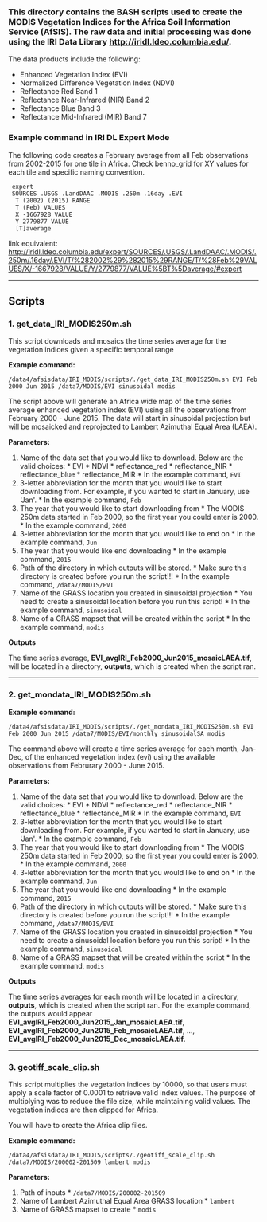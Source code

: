 ### This directory contains the BASH scripts used to create the MODIS Vegetation Indices for the Africa Soil Information Service (AfSIS). The raw data and initial processing was done using the IRI Data Library http://iridl.ldeo.columbia.edu/.

The data products include the following:
* Enhanced Vegetation Index (EVI)
* Normalized Difference Vegetation Index (NDVI)
* Reflectance Red Band 1
* Reflectance Near-Infrared (NIR) Band 2
* Reflectance Blue Band 3
* Reflectance Mid-Infrared (MIR) Band 7

### Example command in IRI DL Expert Mode
The following code creates a February average from all Feb observations from 2002-2015 for one tile in Africa. Check benno_grid for XY values for each tile and specific naming convention.
```
 expert
 SOURCES .USGS .LandDAAC .MODIS .250m .16day .EVI
  T (2002) (2015) RANGE
  T (Feb) VALUES
  X -1667928 VALUE
  Y 2779877 VALUE
  [T]average
```
link equivalent: http://iridl.ldeo.columbia.edu/expert/SOURCES/.USGS/.LandDAAC/.MODIS/.250m/.16day/.EVI/T/%282002%29%282015%29RANGE/T/%28Feb%29VALUES/X/-1667928/VALUE/Y/2779877/VALUE%5BT%5Daverage/#expert

---
## Scripts
### 1. **get_data_IRI_MODIS250m.sh**
This script downloads and mosaics the time series average for the vegetation indices given a specific temporal range 

**Example command:**

```
/data4/afsisdata/IRI_MODIS/scripts/./get_data_IRI_MODIS250m.sh EVI Feb 2000 Jun 2015 /data7/MODIS/EVI sinusoidal modis
```

The script above will generate an Africa wide map of the time series average enhanced vegetation index (EVI) using all the observations from February 2000 - June 2015. The data will start in sinusoidal projection but will be mosaicked and reprojected to Lambert Azimuthal Equal Area (LAEA).

**Parameters:**

  1. Name of the data set that you would like to download. Below are the valid choices:
  	* EVI
  	* NDVI
  	* reflectance_red
  	* reflectance_NIR
  	* reflectance_blue
  	* reflectance_MIR
  	* In the example command, ``EVI``
  2. 3-letter abbreviation for the month that you would like to start downloading from. For example, if you wanted to start in January, use 'Jan'.
    * In the example command, ``Feb``
  3. The year that you would like to start downloading from
  	* The MODIS 250m data started in Feb 2000, so the first year you could enter is 2000.
  	* In the example command, ``2000``
  4. 3-letter abbreviation for the month that you would like to end on
  	* In the example command, ``Jun``
  5. The year that you would like end downloading
  	* In the example command, ``2015``
  6. Path of the directory in which outputs will be stored.
  	* Make sure this directory is created before you run the script!!!
  	* In the example command, ``/data7/MODIS/EVI``
  7. Name of the GRASS location you created in sinusoidal projection
    * You need to create a sinusoidal location before you run this script!
    * In the example command, ``sinusoidal``
  8. Name of a GRASS mapset that will be created within the script
  	* In the example command, ``modis``

**Outputs**

The time series average, **EVI_avgIRI_Feb2000_Jun2015_mosaicLAEA.tif**, will be located in a directory, **outputs**, which is created when the script ran.

---
### 2. **get_mondata_IRI_MODIS250m.sh**

**Example command:**

```
/data4/afsisdata/IRI_MODIS/scripts/./get_mondata_IRI_MODIS250m.sh EVI Feb 2000 Jun 2015 /data7/MODIS/EVI/monthly sinusoidalSA modis
```

The command above will create a time series average for each month, Jan-Dec, of the enhanced vegetation index (evi) using the available observations from Februrary 2000 - June 2015.

**Parameters:**

  1. Name of the data set that you would like to download. Below are the valid choices:
  	* EVI
  	* NDVI
  	* reflectance_red
  	* reflectance_NIR
  	* reflectance_blue
  	* reflectance_MIR
  	* In the example command, ``EVI``
  2. 3-letter abbreviation for the month that you would like to start downloading from. For example, if you wanted to start in January, use 'Jan'.
    * In the example command, ``Feb``
  3. The year that you would like to start downloading from
  	* The MODIS 250m data started in Feb 2000, so the first year you could enter is 2000.
  	* In the example command, ``2000``
  4. 3-letter abbreviation for the month that you would like to end on
  	* In the example command, ``Jun``
  5. The year that you would like end downloading
  	* In the example command, ``2015``
  6. Path of the directory in which outputs will be stored.
  	* Make sure this directory is created before you run the script!!!
  	* In the example command, ``/data7/MODIS/EVI``
  7. Name of the GRASS location you created in sinusoidal projection
    * You need to create a sinusoidal location before you run this script!
    * In the example command, ``sinusoidal``
  8. Name of a GRASS mapset that will be created within the script
  	* In the example command, ``modis``

**Outputs**

The time series averages for each month will be located in a directory, **outputs**, which is created when the script ran. For the example command, the outputs would appear **EVI_avgIRI_Feb2000_Jun2015_Jan_mosaicLAEA.tif**, **EVI_avgIRI_Feb2000_Jun2015_Feb_mosaicLAEA.tif**, ..., **EVI_avgIRI_Feb2000_Jun2015_Dec_mosaicLAEA.tif**.

---
### 3. **geotiff_scale_clip.sh**

This script multiplies the vegetation indices by 10000, so that users must apply a scale factor of 0.0001 to retrieve valid index values. The purpose of multiplying was to reduce the file size, while maintaining valid values. The vegetation indices are then clipped for Africa.

You will have to create the Africa clip files.

**Example command:**

```
/data4/afsisdata/IRI_MODIS/scripts/./geotiff_scale_clip.sh /data7/MODIS/200002-201509 lambert modis
```

**Parameters:**
  1. Path of inputs
  	* ``/data7/MODIS/200002-201509``
  2. Name of Lambert Azimuthal Equal Area GRASS location
  	* ``lambert``
  3. Name of GRASS mapset to create
  	* ``modis``


